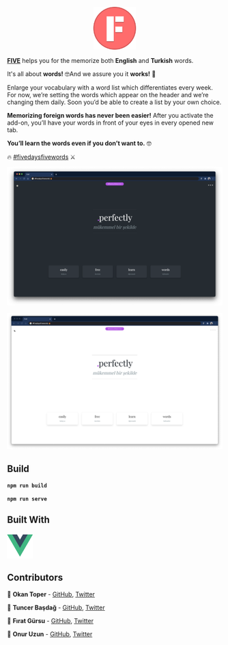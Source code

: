 
<p align="center">
   <img src="assets/logo.png" width="100" title="FIVE">
</p>


**<a href="https://chrome.google.com/webstore/detail/five/pchijaajjmnfafkonegfbfbkejmdlokn" target="_blank" rel="noopener noreferrer">FIVE</a>** helps you for the memorize both **English** and **Turkish** words.

It's all about **words!** 🤓And we assure you it **works!** 🤘

Enlarge your vocabulary with a word list which differentiates every week. For now, we’re setting the words which appear on the header and we’re changing them daily. Soon you’d be able to create a list by your own choice.

**Memorizing foreign words has never been easier!** After you activate the add-on, you’ll have your words in front of your eyes in every opened new tab. 

**You’ll learn the words even if you don’t want to.** 🤓

🔥 
<a href="https://twitter.com/hashtag/fivedaysfivewords?src=hashtag_click" target="_blank" rel="noopener noreferrer">#fivedaysfivewords</a> ⚔️ 

![#FDFWC](https://github.com/fivedaysfivewords/five/blob/main/assets/dark_side.png?raw=true)

![#FDFWC](https://github.com/fivedaysfivewords/five/blob/main/assets/light_side.png?raw=true)

## Build

**`npm run build`**

**`npm run serve`**

   
## Built With

<img src="assets/vue-logo.png" width="60" title="vue">

## Contributors

 🐣 **Okan Toper**  - [GitHub](https://github.com/okanovic),  [Twitter](https://twitter.com/okan_toper)
 
 🐝 **Tuncer Başdağ**  - [GitHub](https://github.com/tuncerbasdag),  [Twitter](https://twitter.com/tuncerbasdag)

 🦋 **Fırat Gürsu**  - [GitHub](https://github.com/firatgursu),  [Twitter](https://twitter.com/fgursu)

 🦉 **Onur Uzun**  - [GitHub](https://github.com/onuruzun),  [Twitter](https://twitter.com/onuriart)

